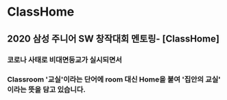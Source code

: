 # ClassHome
## 2020 삼성 주니어 SW 창작대회 멘토링- [ClassHome]
### 코로나 사태로 비대면등교가 실시되면서 
### Classroom '교실'이라는 단어에 room 대신 Home을 붙여 '집안의 교실' 이라는 뜻을 담고 있습니다.
